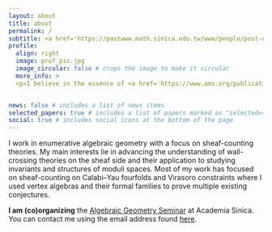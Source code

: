 ```yaml
---
layout: about
title: about
permalink: /
subtitle: <a href='https://pastwww.math.sinica.edu.tw/www/people/post-doc20_e.jsp'>Affiliations</a>. 
profile:
  align: right
  image: prof_pic.jpg
  image_circular: false # crops the image to make it circular
  more_info: >
  <p>I believe in the essence of <a href='https://www.ams.org/publications/journals/notices/201610/rnoti-p1164.pdf'>Ardila's Axioms</a>.</p>


news: false # includes a list of news items
selected_papers: true # includes a list of papers marked as "selected={true}"
social: true # includes social icons at the bottom of the page
---
```


I work in enumerative algebraic geometry with a focus on sheaf-counting theories. My main interests lie in advancing the understanding of wall-crossing theories on the sheaf side and their application to studying invariants and structures of moduli spaces. Most of my work has focused on sheaf-counting on Calabi–Yau fourfolds and Virasoro constraints where I used vertex algebras and their formal families to prove multiple existing conjectures.

**I am (co)organizing** the [Algebraic Geometry Seminar](https://wiki.preschema.com/ag-seminar) at Academia Sinica. You can contact me using the email address found [here](https://www.math.sinica.edu.tw/f59addca-1da6-47fd-9bb8-18d087da6088/pages/20#).


